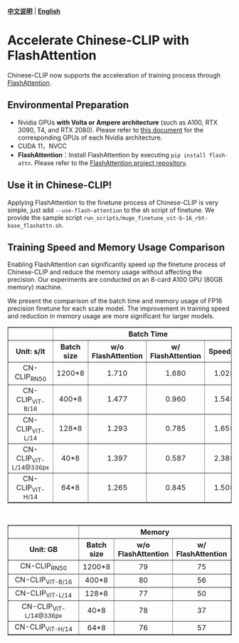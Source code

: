 [**中文说明**](flash_attention.md) | [**English**](flash_attention_En.md)

# Accelerate Chinese-CLIP with FlashAttention

Chinese-CLIP now supports the acceleration of training process through [FlashAttention](https://github.com/HazyResearch/flash-attention).

## Environmental Preparation

+ Nvidia GPUs **with Volta or Ampere architecture** (such as A100, RTX 3090, T4, and RTX 2080). Please refer to [this document](https://en.wikipedia.org/wiki/CUDA#GPUs_supported) for the corresponding GPUs of each Nvidia architecture.
+ CUDA 11，NVCC
+ **FlashAttention**：Install FlashAttention by executing `pip install flash-attn`. Please refer to the [FlashAttention project repository](https://github.com/HazyResearch/flash-attention).

## Use it in Chinese-CLIP!

Applying FlashAttention to the finetune process of Chinese-CLIP is very simple, just add `--use-flash-attention` to the sh script of finetune. We provide the sample script `run_scripts/muge_finetune_vit-b-16_rbt-base_flashattn.sh`.


## Training Speed and Memory Usage Comparison

Enabling FlashAttention can significantly speed up the finetune process of Chinese-CLIP and reduce the memory usage without affecting the precision. Our experiments are conducted on an 8-card A100 GPU (80GB memory) machine.

We present the comparison of the batch time and memory usage of FP16 precision finetune for each scale model. The improvement in training speed and reduction in memory usage are more significant for larger models.

<table border="1" width="120%">
    <tr align="center">
        <th></th><th colspan="4">Batch Time</th>
    </tr>
    <th>Unit: s/it</th><th>Batch size</th><th>w/o FlashAttention</th><th>w/ FlashAttention</th><th>Speedup</th>
    </tr>
    <tr align="center">
        <td width="120%">CN-CLIP<sub>RN50</sub></td><td>1200*8</td><td>1.710</td><td>1.680</td><td>1.02×</td>
    </tr>  
    <tr align="center">
        <td width="120%">CN-CLIP<sub>ViT-B/16</sub></td><td>400*8</td><td>1.477</td><td>0.960</td><td>1.54×</td>
    </tr>  
    <tr align="center">
        <td width="120%">CN-CLIP<sub>ViT-L/14</sub></td><td>128*8</td><td>1.293</td><td>0.785</td><td>1.65×</td>
    </tr>
    <tr align="center">
        <td width="120%">CN-CLIP<sub>ViT-L/14@336px</sub></td><td>40*8</td><td>1.397</td><td>0.587</td><td>2.38×</td>
    </tr>
    <tr align="center">
        <td width="120%">CN-CLIP<sub>ViT-H/14</sub></td><td>64*8</td><td>1.265</td><td>0.845</td><td>1.50×</td>
    </tr>  
</table>
<br>

<table border="1" width="120%">
    <tr align="center">
        <th></th><th colspan="4">Memory</th>
    </tr>
    <th>Unit: GB</th><th>Batch size</th><th>w/o FlashAttention</th><th>w/ FlashAttention</th>
    </tr>
    <tr align="center">
        <td width="120%">CN-CLIP<sub>RN50</sub></td><td>1200*8</td><td>79</td><td>75</td>
    </tr>  
    <tr align="center">
        <td width="120%">CN-CLIP<sub>ViT-B/16</sub></td><td>400*8</td><td>80</td><td>56</td>
    </tr>  
    <tr align="center">
        <td width="120%">CN-CLIP<sub>ViT-L/14</sub></td><td>128*8</td><td>77</td><td>50</td>
    </tr>
    <tr align="center">
        <td width="120%">CN-CLIP<sub>ViT-L/14@336px</sub></td><td>40*8</td><td>78</td><td>37</td>
    </tr>
    <tr align="center">
        <td width="120%">CN-CLIP<sub>ViT-H/14</sub></td><td>64*8</td><td>76</td><td>57</td>
    </tr>  
</table>
<br>
